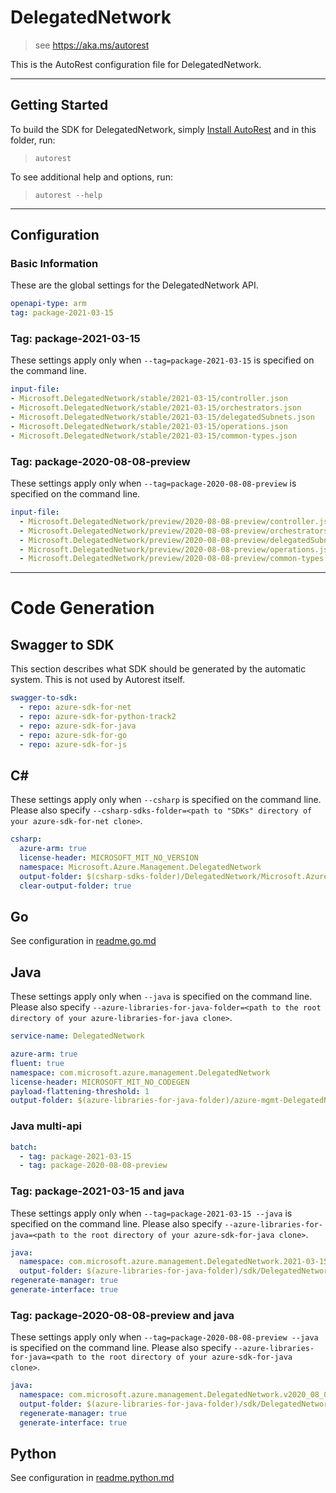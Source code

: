 # DelegatedNetwork

> see https://aka.ms/autorest

This is the AutoRest configuration file for DelegatedNetwork.



---
## Getting Started
To build the SDK for DelegatedNetwork, simply [Install AutoRest](https://aka.ms/autorest/install) and in this folder, run:

> `autorest`

To see additional help and options, run:

> `autorest --help`
---

## Configuration



### Basic Information
These are the global settings for the DelegatedNetwork API.

``` yaml
openapi-type: arm
tag: package-2021-03-15
```


### Tag: package-2021-03-15

These settings apply only when `--tag=package-2021-03-15` is specified on the command line.

``` yaml $(tag) == 'package-2021-03-15'
input-file:
- Microsoft.DelegatedNetwork/stable/2021-03-15/controller.json
- Microsoft.DelegatedNetwork/stable/2021-03-15/orchestrators.json
- Microsoft.DelegatedNetwork/stable/2021-03-15/delegatedSubnets.json
- Microsoft.DelegatedNetwork/stable/2021-03-15/operations.json
- Microsoft.DelegatedNetwork/stable/2021-03-15/common-types.json
```

### Tag: package-2020-08-08-preview

These settings apply only when `--tag=package-2020-08-08-preview` is specified on the command line.

``` yaml $(tag) == 'package-2020-08-08-preview'
input-file:
  - Microsoft.DelegatedNetwork/preview/2020-08-08-preview/controller.json
  - Microsoft.DelegatedNetwork/preview/2020-08-08-preview/orchestrators.json
  - Microsoft.DelegatedNetwork/preview/2020-08-08-preview/delegatedSubnets.json
  - Microsoft.DelegatedNetwork/preview/2020-08-08-preview/operations.json
  - Microsoft.DelegatedNetwork/preview/2020-08-08-preview/common-types.json
```


---
# Code Generation


## Swagger to SDK

This section describes what SDK should be generated by the automatic system.
This is not used by Autorest itself.

``` yaml $(swagger-to-sdk)
swagger-to-sdk:
  - repo: azure-sdk-for-net
  - repo: azure-sdk-for-python-track2
  - repo: azure-sdk-for-java
  - repo: azure-sdk-for-go
  - repo: azure-sdk-for-js
```

## C#

These settings apply only when `--csharp` is specified on the command line.
Please also specify `--csharp-sdks-folder=<path to "SDKs" directory of your azure-sdk-for-net clone>`.

``` yaml $(csharp)
csharp:
  azure-arm: true
  license-header: MICROSOFT_MIT_NO_VERSION
  namespace: Microsoft.Azure.Management.DelegatedNetwork
  output-folder: $(csharp-sdks-folder)/DelegatedNetwork/Microsoft.Azure.Management.DelegatedNetwork/src/Generated
  clear-output-folder: true
```

## Go

See configuration in [readme.go.md](./readme.go.md)

## Java

These settings apply only when `--java` is specified on the command line.
Please also specify `--azure-libraries-for-java-folder=<path to the root directory of your azure-libraries-for-java clone>`.

``` yaml $(java)
service-name: DelegatedNetwork

azure-arm: true
fluent: true
namespace: com.microsoft.azure.management.DelegatedNetwork
license-header: MICROSOFT_MIT_NO_CODEGEN
payload-flattening-threshold: 1
output-folder: $(azure-libraries-for-java-folder)/azure-mgmt-DelegatedNetwork
```

### Java multi-api

``` yaml $(java) && $(multiapi)
batch:
  - tag: package-2021-03-15
  - tag: package-2020-08-08-preview
```

### Tag: package-2021-03-15 and java

These settings apply only when `--tag=package-2021-03-15 --java` is specified on the command line.
Please also specify `--azure-libraries-for-java=<path to the root directory of your azure-sdk-for-java clone>`.

``` yaml $(tag) == 'package-2021-03-15' && $(java) && $(multiapi)
java:
  namespace: com.microsoft.azure.management.DelegatedNetwork.2021-03-15
  output-folder: $(azure-libraries-for-java-folder)/sdk/DelegatedNetwork/stable/mgmt-2021-03-15
regenerate-manager: true
generate-interface: true
```

### Tag: package-2020-08-08-preview and java

These settings apply only when `--tag=package-2020-08-08-preview --java` is specified on the command line.
Please also specify `--azure-libraries-for-java=<path to the root directory of your azure-sdk-for-java clone>`.

```yaml $(tag) == 'package-2020-08-08-preview' && $(java) && $(multiapi)
java:
  namespace: com.microsoft.azure.management.DelegatedNetwork.v2020_08_08_preview
  output-folder: $(azure-libraries-for-java-folder)/sdk/DelegatedNetwork/preview/mgmt-v2020_08_08_preview
  regenerate-manager: true
  generate-interface: true
```

## Python

See configuration in [readme.python.md](./readme.python.md)


